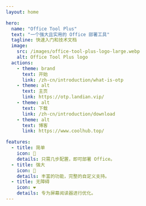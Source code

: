```yaml
---
layout: home

hero:
  name: "Office Tool Plus"
  text: "一个强大且实用的 Office 部署工具"
  tagline: 快速入门和技术文档
  image:
    src: /images/office-tool-plus-logo-large.webp
    alt: Office Tool Plus logo
  actions:
    - theme: brand
      text: 开始
      link: /zh-cn/introduction/what-is-otp
    - theme: alt
      text: 主页
      link: https://otp.landian.vip/
    - theme: alt
      text: 下载
      link: /zh-cn/introduction/download
    - theme: alt
      text: 博客
      link: https://www.coolhub.top/

features:
  - title: 简单
    icon: 📝
    details: 只需几步配置，即可部署 Office。
  - title: 强大
    icon: 🚀
    details: 丰富的功能，完整的自定义支持。
  - title: 无障碍
    icon: ❤️
    details: 专为屏幕阅读器进行优化。
---
```


<style>
:root {
  --vp-home-hero-name-color: transparent;
  --vp-home-hero-name-background: -webkit-linear-gradient(120deg, #0078D4 45%, #41d1ff);
}
</style>
